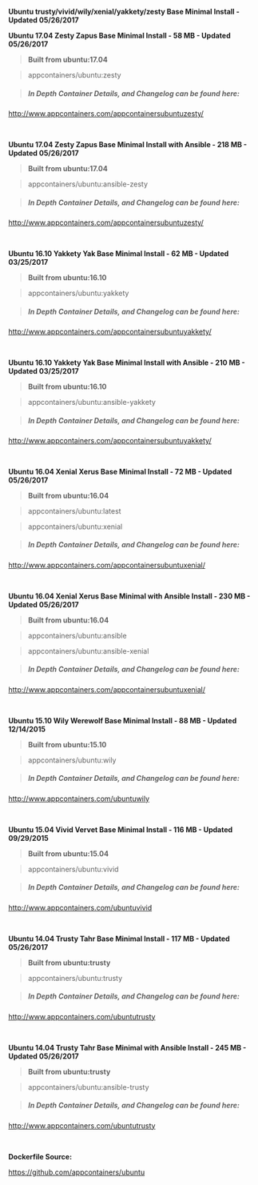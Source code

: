 **Ubuntu trusty/vivid/wily/xenial/yakkety/zesty Base Minimal Install - Updated 05/26/2017**

**Ubuntu 17.04 Zesty Zapus Base Minimal Install - 58 MB - Updated 05/26/2017**

> **Built from ubuntu:17.04**

> appcontainers/ubuntu:zesty

>##### In Depth Container Details, and Changelog can be found here:
http://www.appcontainers.com/appcontainersubuntuzesty/

&nbsp;

**Ubuntu 17.04 Zesty Zapus Base Minimal Install with Ansible - 218 MB - Updated 05/26/2017**

> **Built from ubuntu:17.04**

> appcontainers/ubuntu:ansible-zesty

>##### In Depth Container Details, and Changelog can be found here:
http://www.appcontainers.com/appcontainersubuntuzesty/

&nbsp;

**Ubuntu 16.10 Yakkety Yak Base Minimal Install - 62 MB - Updated 03/25/2017**

> **Built from ubuntu:16.10**

> appcontainers/ubuntu:yakkety

>##### In Depth Container Details, and Changelog can be found here:
http://www.appcontainers.com/appcontainersubuntuyakkety/

&nbsp;

**Ubuntu 16.10 Yakkety Yak Base Minimal Install with Ansible - 210 MB - Updated 03/25/2017**

> **Built from ubuntu:16.10**

> appcontainers/ubuntu:ansible-yakkety

>##### In Depth Container Details, and Changelog can be found here:
http://www.appcontainers.com/appcontainersubuntuyakkety/

&nbsp;

**Ubuntu 16.04 Xenial Xerus Base Minimal Install - 72 MB - Updated 05/26/2017**

>**Built from ubuntu:16.04**

> appcontainers/ubuntu:latest

> appcontainers/ubuntu:xenial

>##### In Depth Container Details, and Changelog can be found here:
http://www.appcontainers.com/appcontainersubuntuxenial/

&nbsp;

**Ubuntu 16.04 Xenial Xerus Base Minimal with Ansible Install - 230 MB - Updated 05/26/2017**

>**Built from ubuntu:16.04**

> appcontainers/ubuntu:ansible

> appcontainers/ubuntu:ansible-xenial

>##### In Depth Container Details, and Changelog can be found here:
http://www.appcontainers.com/appcontainersubuntuxenial/

&nbsp;

**Ubuntu 15.10 Wily Werewolf Base Minimal Install - 88 MB - Updated 12/14/2015**

>**Built from ubuntu:15.10**

> appcontainers/ubuntu:wily

>##### In Depth Container Details, and Changelog can be found here:
http://www.appcontainers.com/ubuntuwily

&nbsp;

**Ubuntu 15.04 Vivid Vervet Base Minimal Install - 116 MB - Updated 09/29/2015**

>**Built from ubuntu:15.04**

> appcontainers/ubuntu:vivid

>##### In Depth Container Details, and Changelog can be found here:
http://www.appcontainers.com/ubuntuvivid

&nbsp;

**Ubuntu 14.04 Trusty Tahr Base Minimal Install - 117 MB - Updated 05/26/2017**

>**Built from ubuntu:trusty**

> appcontainers/ubuntu:trusty

>##### In Depth Container Details, and Changelog can be found here:
http://www.appcontainers.com/ubuntutrusty

&nbsp;

**Ubuntu 14.04 Trusty Tahr Base Minimal with Ansible Install - 245 MB - Updated 05/26/2017**

>**Built from ubuntu:trusty**

> appcontainers/ubuntu:ansible-trusty

>##### In Depth Container Details, and Changelog can be found here:
http://www.appcontainers.com/ubuntutrusty

&nbsp;

**Dockerfile Source:**

https://github.com/appcontainers/ubuntu